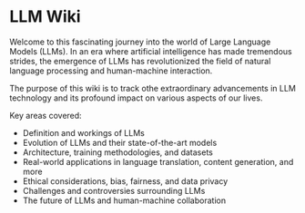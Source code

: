 LLM Wiki
================

Welcome to this fascinating journey into the world of Large Language Models (LLMs). In an era where artificial intelligence has made tremendous strides, the emergence of LLMs has revolutionized the field of natural language processing and human-machine interaction.

The purpose of this wiki is to track othe extraordinary advancements in LLM technology and its profound impact on various aspects of our lives.

Key areas covered:

* Definition and workings of LLMs
* Evolution of LLMs and their state-of-the-art models
* Architecture, training methodologies, and datasets
* Real-world applications in language translation, content generation, and more
* Ethical considerations, bias, fairness, and data privacy
* Challenges and controversies surrounding LLMs
* The future of LLMs and human-machine collaboration